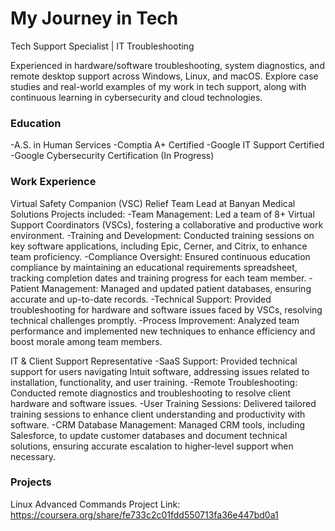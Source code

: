 # My Journey in Tech
Tech Support Specialist | IT Troubleshooting

Experienced in hardware/software troubleshooting, system diagnostics, and remote desktop support across Windows, Linux, and macOS. Explore case studies and real-world examples of my work in tech support, along with continuous learning in cybersecurity and cloud technologies.

### Education
-A.S. in Human Services
-Comptia A+ Certified
-Google IT Support Certified
-Google Cybersecurity Certification (In Progress)

### Work Experience
Virtual Safety Companion (VSC) Relief Team Lead at Banyan Medical Solutions
Projects included:
-Team Management: Led a team of 8+ Virtual Support Coordinators (VSCs), fostering a collaborative and productive work environment.
-Training and Development: Conducted training sessions on key software applications, including Epic, Cerner, and Citrix, to enhance team proficiency.
-Compliance Oversight: Ensured continuous education compliance by maintaining an educational requirements spreadsheet, tracking completion dates and training progress for each team member.
-Patient Management: Managed and updated patient databases, ensuring accurate and up-to-date records.
-Technical Support: Provided troubleshooting for hardware and software issues faced by VSCs, resolving technical challenges promptly.
-Process Improvement: Analyzed team performance and implemented new techniques to enhance efficiency and boost morale among team members.

IT & Client Support Representative 
-SaaS Support: Provided technical support for users navigating Intuit software, addressing issues related to installation, functionality, and user training.
-Remote Troubleshooting: Conducted remote diagnostics and troubleshooting to resolve client hardware and software issues.
-User Training Sessions: Delivered tailored training sessions to enhance client understanding and productivity with software.
-CRM Database Management: Managed CRM tools, including Salesforce, to update customer databases and document technical solutions, ensuring accurate escalation to higher-level support when necessary.

### Projects
Linux Advanced Commands Project
Link: https://coursera.org/share/fe733c2c01fdd550713fa36e447bd0a1

